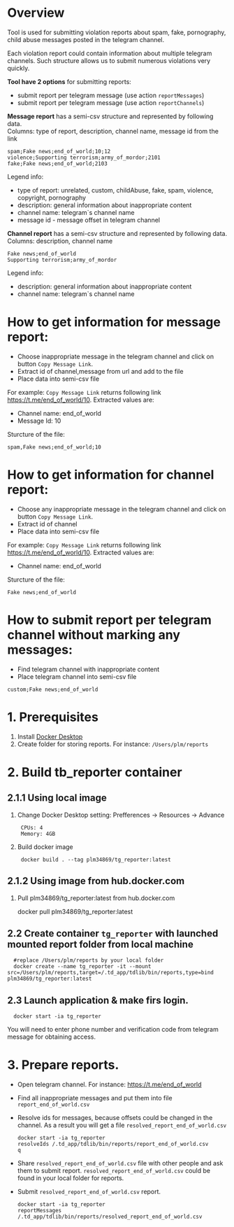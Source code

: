 # Overview
Tool is used for submitting violation reports about spam, fake, pornography, child abuse
messages posted in the telegram channel.

Each violation report could contain information about multiple telegram channels.
Such structure allows us to submit numerous violations very quickly.

**Tool have 2 options** for submitting reports:
- submit report per telegram message (use action `reportMessages`)
- submit report per telegram message (use action `reportChannels`)


**Message report** has a semi-csv structure and represented by following data.<br>
Columns: type of report, description, channel name, message id from the link 
```
spam;Fake news;end_of_world;10;12
violence;Supporting terrorism;army_of_mordor;2101
fake;Fake news;end_of_world;2103
```

Legend info:
-   type of report: unrelated, custom, childAbuse, fake, spam, violence, copyright, pornography
-   description: general information about inappropriate content
-   channel name: telegram`s channel name
-   message id - message offset in telegram channel

**Channel report** has a semi-csv structure and represented by following data.<br>
Columns: description, channel name

```
Fake news;end_of_world
Supporting terrorism;army_of_mordor
```

Legend info:
-   description: general information about inappropriate content
-   channel name: telegram`s channel name

# How to get information for message report:

- Choose inappropriate message in the telegram channel and click on button `Copy Message Link`. 
- Extract id of channel,message from url and add to the file
- Place data into semi-csv file

For example: 
`Copy Message Link` returns following link https://t.me/end_of_world/10.
Extracted values are: 
- Channel name: end_of_world
- Message Id: 10

Sturcture of the file:
```
spam,Fake news;end_of_world;10
```

# How to get information for channel report:
- Choose any inappropriate message in the telegram channel and click on button `Copy Message Link`.
- Extract id of channel
- Place data into semi-csv file

For example:
`Copy Message Link` returns following link https://t.me/end_of_world/10.
Extracted values are:
- Channel name: end_of_world

Sturcture of the file:
```
Fake news;end_of_world
```

# How to submit report per telegram channel without marking any messages:

- Find telegram channel with inappropriate content
- Place telegram channel into semi-csv file 
```
custom;Fake news;end_of_world
```


# 1. Prerequisites

1. Install [Docker Desktop](https://docs.docker.com/desktop/windows/install/)
2. Create folder for storing reports. For instance: `/Users/plm/reports`

# 2. Build tb_reporter container

## 2.1.1 Using local image

1. Change Docker Desktop setting: Prefferences -> Resources -> Advance

        CPUs: 4
        Memory: 4GB

2. Build docker image

        docker build . --tag plm34869/tg_reporter:latest

## 2.1.2 Using image from hub.docker.com

1. Pull plm34869/tg_reporter:latest from hub.docker.com

      docker pull plm34869/tg_reporter:latest

## 2.2 Create container `tg_reporter` with launched mounted report folder from local machine

      #replace /Users/plm/reports by your local folder 
      docker create --name tg_reporter -it --mount src=/Users/plm/reports,target=/.td_app/tdlib/bin/reports,type=bind plm34869/tg_reporter:latest

## 2.3 Launch application & make firs login.

      docker start -ia tg_reporter
You will need to enter phone number and verification code from telegram message for obtaining access.

# 3. Prepare reports.
- Open telegram channel. For instance: https://t.me/end_of_world
- Find all inappropriate messages and put them into file `report_end_of_world.csv`
- Resolve ids for messages, because offsets could be changed in the channel.
  As a result you will get a file `resolved_report_end_of_world.csv`
   
      docker start -ia tg_reporter
      resolveIds /.td_app/tdlib/bin/reports/report_end_of_world.csv
      q
- Share `resolved_report_end_of_world.csv` file with other people and ask them to submit report.
  `resolved_report_end_of_world.csv` could be found in your local folder for reports.
- Submit `resolved_report_end_of_world.csv` report.

      docker start -ia tg_reporter
      reportMessages /.td_app/tdlib/bin/reports/resolved_report_end_of_world.csv
